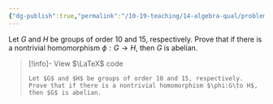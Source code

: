 ```yaml
---
{"dg-publish":true,"permalink":"/10-19-teaching/14-algebra-qual/problem-bank/template-problems/group-theory/a-condition-under-which-a-group-must-be-abelian/","tags":["group_theory abelian"],"updated":"2025-03-28T10:43:25-07:00"}
---
```


Let $G$ and $H$ be groups of order 10 and 15, respectively. Prove that if there is a nontrivial homomorphism $\phi:G\to H$, then $G$ is abelian.

> [!info]- View $\LaTeX$ code
> ```
> Let $G$ and $H$ be groups of order 10 and 15, respectively. Prove that if there is a nontrivial homomorphism $\phi:G\to H$, then $G$ is abelian.
> ```